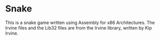 # Snake

This is a snake game written using Assembly for x86 Architectures.
The Irvine files and the Lib32 files are from the Irvine library,
written by Kip Irvine.
